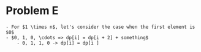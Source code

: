 # Problem E
	- For $1 \times n$, let's consider the case when the first element is $0$
	- $0, 1, 0, \cdots => dp[i] = dp[i + 2] + something$
		- 0, 1, 1, 0 -> dp[i] = dp[i ]